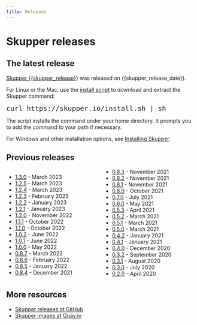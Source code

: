 ```yaml
---
title: Releases
---
```


# Skupper releases

## The latest release

[Skupper {{skupper_release}}][release-page] was released on {{skupper_release_date}}.

For Linux or the Mac, use the [install script][install-script] to
download and extract the Skupper command:

<pre><code style="font-size: 1.3em;">curl https://skupper.io/install.sh | sh</code></pre>

The script installs the command under your home directory.  It prompts
you to add the command to your path if necessary.

For Windows and other installation options, see [Installing
Skupper](/install/index.html).

[release-page]: https://github.com/skupperproject/skupper/releases/tag/{{skupper_release}}
[install-script]: https://github.com/skupperproject/skupper-website/blob/main/docs/install.sh

## Previous releases

<div style="column-count: 2;">

* [1.3.0](https://github.com/skupperproject/skupper/releases/tag/1.3.0) - March 2023
* [1.2.5](https://github.com/skupperproject/skupper/releases/tag/1.2.5) - March 2023
* [1.2.4](https://github.com/skupperproject/skupper/releases/tag/1.2.4) - March 2023
* [1.2.3](https://github.com/skupperproject/skupper/releases/tag/1.2.3) - February 2023
* [1.2.2](https://github.com/skupperproject/skupper/releases/tag/1.2.2) - January 2023
* [1.2.1](https://github.com/skupperproject/skupper/releases/tag/1.2.1) - January 2023
* [1.2.0](https://github.com/skupperproject/skupper/releases/tag/1.2.0) - November 2022
* [1.1.1](https://github.com/skupperproject/skupper/releases/tag/1.1.1) - October 2022
* [1.1.0](https://github.com/skupperproject/skupper/releases/tag/1.1.0) - October 2022
* [1.0.2](https://github.com/skupperproject/skupper/releases/tag/1.0.2) - June 2022
* [1.0.1](https://github.com/skupperproject/skupper/releases/tag/1.0.1) - June 2022
* [1.0.0](https://github.com/skupperproject/skupper/releases/tag/1.0.0) - May 2022
* [0.8.7](https://github.com/skupperproject/skupper/releases/tag/0.8.7) - March 2022
* [0.8.6](https://github.com/skupperproject/skupper/releases/tag/0.8.6) - February 2022
* [0.8.5](https://github.com/skupperproject/skupper/releases/tag/0.8.5) - January 2022
* [0.8.4](https://github.com/skupperproject/skupper/releases/tag/0.8.4) - December 2021
* [0.8.3](https://github.com/skupperproject/skupper/releases/tag/0.8.3) - November 2021
* [0.8.2](https://github.com/skupperproject/skupper/releases/tag/0.8.2) - November 2021
* [0.8.1](https://github.com/skupperproject/skupper/releases/tag/0.8.1) - November 2021
* [0.8.0](https://github.com/skupperproject/skupper/releases/tag/0.8.0) - October 2021
* [0.7.0](https://github.com/skupperproject/skupper/releases/tag/0.7.0) - July 2021
* [0.6.0](https://github.com/skupperproject/skupper/releases/tag/0.6.0) - May 2021
* [0.5.3](https://github.com/skupperproject/skupper/releases/tag/0.5.3) - April 2021
* [0.5.2](https://github.com/skupperproject/skupper/releases/tag/0.5.2) - March 2021
* [0.5.1](https://github.com/skupperproject/skupper/releases/tag/0.5.1) - March 2021
* [0.5.0](https://github.com/skupperproject/skupper/releases/tag/0.5.0) - March 2021
* [0.4.2](https://github.com/skupperproject/skupper/releases/tag/0.4.2) - January 2021
* [0.4.1](https://github.com/skupperproject/skupper/releases/tag/0.4.1) - January 2021
* [0.4.0](https://github.com/skupperproject/skupper/releases/tag/0.4.0) - December 2020
* [0.3.2](https://github.com/skupperproject/skupper/releases/tag/0.3.2) - September 2020
* [0.3.1](https://github.com/skupperproject/skupper/releases/tag/0.3.1) - August 2020
* [0.3.0](https://github.com/skupperproject/skupper/releases/tag/0.3.0) - July 2020
* [0.2.0](https://github.com/skupperproject/skupper/releases-cli/tag/0.2.0) - April 2020

</div>

## More resources

* [Skupper releases at GitHub](https://github.com/skupperproject/skupper/releases)
* [Skupper images at Quay.io](https://quay.io/organization/skupper)
